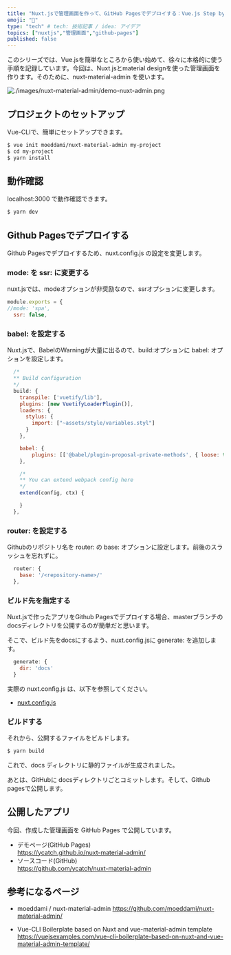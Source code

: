 ```yaml
---
title: "Nuxt.jsで管理画面を作って、GitHub Pagesでデプロイする：Vue.js Step by Step"
emoji: "🤖"
type: "tech" # tech: 技術記事 / idea: アイデア
topics: ["nuxtjs","管理画面","github-pages"]
published: false
---
```


このシリーズでは、Vue.jsを簡単なところから使い始めて、徐々に本格的に使う手順を記録しています。今回は、Nuxt.jsとmaterial designを使った管理画面を作ります。そのために、nuxt-material-admin を使います。

![./images/nuxt-material-admin/demo-nuxt-admin.png](https://storage.googleapis.com/zenn-user-upload/cvsdxuqjzg8nvr517vfcak76pbkk)


## プロジェクトのセットアップ

Vue-CLIで、簡単にセットアップできます。

```bash
$ vue init moeddami/nuxt-material-admin my-project
$ cd my-project
$ yarn install
```

## 動作確認

localhost:3000 で動作確認できます。

```bash
$ yarn dev
```

## Github Pagesでデプロイする

Github Pagesでデプロイするため、nuxt.config.js の設定を変更します。

### mode: を ssr: に変更する

nuxt.jsでは、modeオプションが非奨励なので、ssrオプションに変更します。

```js:nuxt.config.js
module.exports = {
//mode: 'spa',
  ssr: false,
```

### babel: を設定する

Nuxt.jsで、BabelのWarningが大量に出るので、build:オプションに babel: オプションを設定します。

```js:nuxt.config.js
  /*
  ** Build configuration
  */
  build: {
    transpile: ['vuetify/lib'],
    plugins: [new VuetifyLoaderPlugin()],
    loaders: {
      stylus: {
        import: ["~assets/style/variables.styl"]
      }
    },

    babel: {
        plugins: [['@babel/plugin-proposal-private-methods', { loose: true }]],
    },

    /*
    ** You can extend webpack config here
    */
    extend(config, ctx) {

    }
  },
```

### router: を設定する

Githubのリポジトリ名を router: の base: オプションに設定します。前後のスラッシュを忘れずに。

```js:nuxt.config.js
  router: {
    base: '/<repository-name>/'
  },
```

### ビルド先を指定する

Nuxt.jsで作ったアプリをGithub Pagesでデプロイする場合、masterブランチのdocsディレクトリを公開するのが簡単だと思います。

そこで、ビルド先をdocsにするよう、nuxt.config.jsに generate: を追加します。

```js:nuxt.config.js
  generate: {
    dir: 'docs'
  }
```

実際の nuxt.config.js は、以下を参照してください。

- [nuxt.config.js](https://github.com/ycatch/nuxt-material-admin/blob/main/nuxt.config.js)


### ビルドする

それから、公開するファイルをビルドします。

```bash
$ yarn build
```

これで、docs ディレクトリに静的ファイルが生成されました。

あとは、GitHubに docsディレクトリごとコミットします。そして、Github pagesで公開します。


## 公開したアプリ

今回、作成した管理画面を GitHub Pages で公開しています。

- デモページ(GitHub Pages)  
  https://ycatch.github.io/nuxt-material-admin/  
- ソースコード(GitHub)  
  https://github.com/ycatch/nuxt-material-admin


## 参考になるページ

- moeddami / nuxt-material-admin 
  https://github.com/moeddami/nuxt-material-admin/

- Vue-CLI Boilerplate based on Nuxt and vue-material-admin template
  https://vuejsexamples.com/vue-cli-boilerplate-based-on-nuxt-and-vue-material-admin-template/

